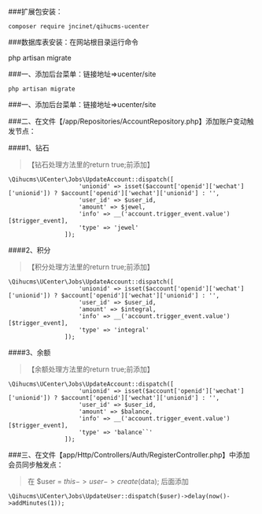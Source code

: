 ###扩展包安装：

`composer require jncinet/qihucms-ucenter`

###数据库表安装：在网站根目录运行命令

php artisan migrate

###一、添加后台菜单：链接地址=>ucenter/site

`php artisan migrate`

###一、添加后台菜单：链接地址=>ucenter/site

###二、在文件【/app/Repositories/AccountRepository.php】添加账户变动触发节点：

####1、钻石
>【钻石处理方法里的return true;前添加】
```
\Qihucms\UCenter\Jobs\UpdateAccount::dispatch([
                    'unionid' => isset($account['openid']['wechat']['unionid']) ? $account['openid']['wechat']['unionid'] : '',
                    'user_id' => $user_id,
                    'amount' => $jewel,
                    'info' => __('account.trigger_event.value')[$trigger_event],
                    'type' => 'jewel'
                ]);
```

####2、积分
>【积分处理方法里的return true;前添加】
```
\Qihucms\UCenter\Jobs\UpdateAccount::dispatch([
                    'unionid' => isset($account['openid']['wechat']['unionid']) ? $account['openid']['wechat']['unionid'] : '',
                    'user_id' => $user_id,
                    'amount' => $integral,
                    'info' => __('account.trigger_event.value')[$trigger_event],
                    'type' => 'integral'
                ]);
```  
####3、余额
>【余额处理方法里的return true;前添加】
```
\Qihucms\UCenter\Jobs\UpdateAccount::dispatch([
                    'unionid' => isset($account['openid']['wechat']['unionid']) ? $account['openid']['wechat']['unionid'] : '',
                    'user_id' => $user_id,
                    'amount' => $balance,
                    'info' => __('account.trigger_event.value')[$trigger_event],
                    'type' => 'balance``'
                ]);
```
###三、在文件【app/Http/Controllers/Auth/RegisterController.php】中添加会员同步触发点：

> 在 $user = $this->user->create($data); 后面添加

```
\Qihucms\UCenter\Jobs\UpdateUser::dispatch($user)->delay(now()->addMinutes(1));
```